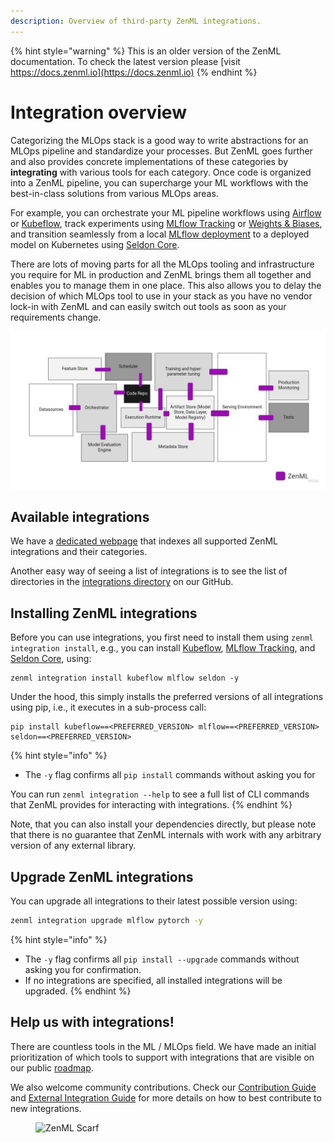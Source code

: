 ```yaml
---
description: Overview of third-party ZenML integrations.
---
```


{% hint style="warning" %}
This is an older version of the ZenML documentation. To check the latest version please [visit https://docs.zenml.io](https://docs.zenml.io)
{% endhint %}


# Integration overview

Categorizing the MLOps stack is a good way to write abstractions
for an MLOps pipeline and standardize your processes. But ZenML goes further and also provides concrete implementations
of these categories by **integrating** with various tools for each category. Once code is organized into a ZenML
pipeline, you can supercharge your ML workflows with the best-in-class solutions from various MLOps areas.

For example, you can orchestrate your ML pipeline workflows using [Airflow](orchestrators/airflow.md)
or [Kubeflow](orchestrators/kubeflow.md), track experiments using [MLflow Tracking](experiment-trackers/mlflow.md)
or [Weights & Biases](experiment-trackers/wandb.md), and transition seamlessly from a
local [MLflow deployment](model-deployers/mlflow.md) to a deployed model on Kubernetes
using [Seldon Core](model-deployers/seldon.md).

There are lots of moving parts for all the MLOps tooling and infrastructure you require for ML in production and ZenML
brings them all together and enables you to manage them in one place. This also allows you to delay the decision of
which MLOps tool to use in your stack as you have no vendor lock-in with ZenML and can easily switch out tools as soon
as your requirements change.

![ZenML is the glue](../../.gitbook/assets/zenml-is-the-glue.jpeg)

## Available integrations

We have a [dedicated webpage](https://zenml.io/integrations) that indexes all supported ZenML integrations and their
categories.

Another easy way of seeing a list of integrations is to see the list of directories in
the [integrations directory](https://github.com/zenml-io/zenml/tree/main/src/zenml/integrations) on our GitHub.

## Installing ZenML integrations

Before you can use integrations, you first need to install them using `zenml integration install`, e.g., you can
install [Kubeflow](orchestrators/kubeflow.md), [MLflow Tracking](experiment-trackers/mlflow.md),
and [Seldon Core](model-deployers/seldon.md), using:

```
zenml integration install kubeflow mlflow seldon -y
```

Under the hood, this simply installs the preferred versions of all integrations using pip, i.e., it executes in a
sub-process call:

```
pip install kubeflow==<PREFERRED_VERSION> mlflow==<PREFERRED_VERSION> seldon==<PREFERRED_VERSION>
```

{% hint style="info" %}

* The `-y` flag confirms all `pip install` commands without asking you for

You can run `zenml integration --help` to see a full list of CLI commands that ZenML provides for interacting with
integrations.
{% endhint %}

Note, that you can also install your dependencies directly, but please note that there is no guarantee that ZenML
internals with work with any arbitrary version of any external library.

## Upgrade ZenML integrations

You can upgrade all integrations to their latest possible version using:

```bash
zenml integration upgrade mlflow pytorch -y
```

{% hint style="info" %}

* The `-y` flag confirms all `pip install --upgrade` commands without asking you for confirmation.
* If no integrations are specified, all installed integrations will be upgraded.
  {% endhint %}

## Help us with integrations!

There are countless tools in the ML / MLOps field. We have made an initial prioritization of which tools to support with
integrations that are visible on our public [roadmap](https://zenml.io/roadmap).

We also welcome community contributions. Check our [Contribution Guide](https://github.com/zenml-io/zenml/blob/main/CONTRIBUTING.md)
and [External Integration Guide](https://github.com/zenml-io/zenml/blob/main/src/zenml/integrations/README.md) for more 
details on how to best contribute to new integrations.

<!-- For scarf -->
<figure><img alt="ZenML Scarf" referrerpolicy="no-referrer-when-downgrade" src="https://static.scarf.sh/a.png?x-pxid=f0b4f458-0a54-4fcd-aa95-d5ee424815bc" /></figure>

